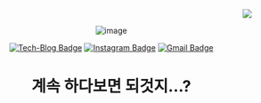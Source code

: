 

<div align=center>
<div align=right>
  <a href="https://hits.seeyoufarm.com"><img src="https://hits.seeyoufarm.com/api/count/incr/badge.svg?url=https%3A%2F%2Fgithub.com%2FTonyJev93&count_bg=%23A4D57E&title_bg=%233B509A&icon=&icon_color=%23E7E7E7&title=hits&edge_flat=false"/></a>
</div>

![image](https://user-images.githubusercontent.com/53864640/158242230-813d7506-236b-4b65-b33b-66d82fd96c8a.png)

[![Tech-Blog Badge](http://img.shields.io/badge/-Tech--Blog-black?style=flat-square&logo=github&logoColor=white&color=brightgreen&link=https://tonyjev93.github.io/)](https://tonyjev93.github.io/)
[![Instagram Badge](https://img.shields.io/badge/-Instagram-dd2a7b?style=flat-square&logo=instagram&logoColor=white&link=https://www.instagram.com/jundogwon/)](https://www.instagram.com/jundogwon/) 
[![Gmail Badge](https://img.shields.io/badge/-Gmail-d14836?style=flat-square&logo=Gmail&logoColor=white&link=mailto:tonyjev93@gmail.com)](mailto:tonyjev93@gmail.com)

<h1>계속 하다보면 되것지...?</h1>

  
</div>

<!--
**TonyJev93/TonyJev93** is a ✨ _special_ ✨ repository because its `README.md` (this file) appears on your GitHub profile.

Here are some ideas to get you started:

- 🔭 I’m currently working on ...
- 🌱 I’m currently learning ...
- 👯 I’m looking to collaborate on ...
- 🤔 I’m looking for help with ...
- 💬 Ask me about ...
- 📫 How to reach me: ...
- 😄 Pronouns: ...
- ⚡ Fun fact: ...
-->
